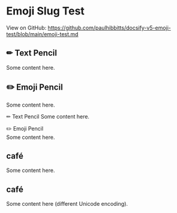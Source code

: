 # Emoji Slug Test

View on GitHub: https://github.com/paulhibbitts/docsify-v5-emoji-test/blob/main/emoji-test.md

## ✏ Text Pencil
Some content here.

## ✏️ Emoji Pencil  
Some content here.

✏ Text Pencil
Some content here.

✏️ Emoji Pencil  
Some content here.

## café
Some content here.

## café
Some content here (different Unicode encoding).

